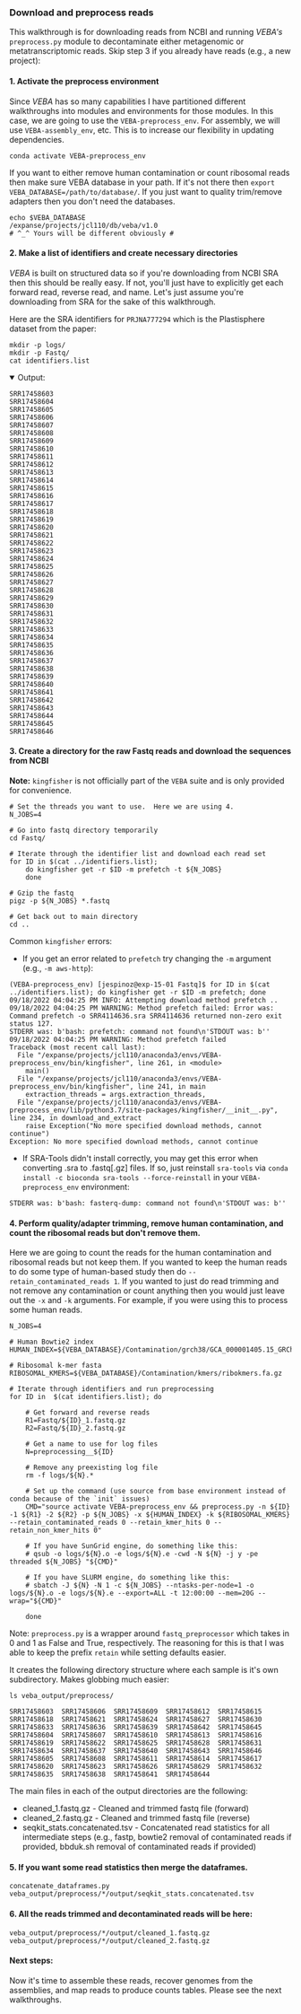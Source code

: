 ### Download and preprocess reads
This walkthrough is for downloading reads from NCBI and running *VEBA's* `preprocess.py` module to decontaminate either metagenomic or metatranscriptomic reads.  Skip step 3 if you already have reads (e.g., a new project):

#### 1. Activate the preprocess environment 
Since *VEBA* has so many capabilities I have partitioned different walkthroughs into modules and environments for those modules.  In this case, we are going to use the `VEBA-preprocess_env`.  For assembly, we will use `VEBA-assembly_env`, etc.  This is to increase our flexibility in updating dependencies.
```
conda activate VEBA-preprocess_env
```

If you want to either remove human contamination or count ribosomal reads then make sure VEBA database in your path.  If it's not there then `export VEBA_DATABASE=/path/to/database/`.  If you just want to quality trim/remove adapters then you don't need the databases.

```
echo $VEBA_DATABASE
/expanse/projects/jcl110/db/veba/v1.0 
# ^_^ Yours will be different obviously #
```

#### 2. Make a list of identifiers and create necessary directories
*VEBA* is built on structured data so if you're downloading from NCBI SRA then this should be really easy.  If not, you'll just have to explicitly get each forward read, reverse read, and name.  Let's just assume you're downloading from SRA for the sake of this walkthrough.

Here are the SRA identifiers for `PRJNA777294` which is the Plastisphere dataset from the paper:

```
mkdir -p logs/
mkdir -p Fastq/
cat identifiers.list
```


<details open>
<summary>Output:</summary>

```
SRR17458603
SRR17458604
SRR17458605
SRR17458606
SRR17458607
SRR17458608
SRR17458609
SRR17458610
SRR17458611
SRR17458612
SRR17458613
SRR17458614
SRR17458615
SRR17458616
SRR17458617
SRR17458618
SRR17458619
SRR17458620
SRR17458621
SRR17458622
SRR17458623
SRR17458624
SRR17458625
SRR17458626
SRR17458627
SRR17458628
SRR17458629
SRR17458630
SRR17458631
SRR17458632
SRR17458633
SRR17458634
SRR17458635
SRR17458636
SRR17458637
SRR17458638
SRR17458639
SRR17458640
SRR17458641
SRR17458642
SRR17458643
SRR17458644
SRR17458645
SRR17458646
```

</details>

#### 3. Create a directory for the raw Fastq reads and download the sequences from NCBI

**Note:** `kingfisher` is not officially part of the `VEBA` suite and is only provided for convenience.

```
# Set the threads you want to use.  Here we are using 4.
N_JOBS=4

# Go into fastq directory temporarily
cd Fastq/

# Iterate through the identifier list and download each read set
for ID in $(cat ../identifiers.list);
	do kingfisher get -r $ID -m prefetch -t ${N_JOBS}
	done
	
# Gzip the fastq	
pigz -p ${N_JOBS} *.fastq

# Get back out to main directory
cd ..
```

Common `kingfisher` errors: 

* If you get an error related to `prefetch` try changing the `-m` argument (e.g., `-m aws-http`): 

```
(VEBA-preprocess_env) [jespinoz@exp-15-01 Fastq]$ for ID in $(cat ../identifiers.list); do kingfisher get -r $ID -m prefetch; done
09/18/2022 04:04:25 PM INFO: Attempting download method prefetch ..
09/18/2022 04:04:25 PM WARNING: Method prefetch failed: Error was: Command prefetch -o SRR4114636.sra SRR4114636 returned non-zero exit status 127.
STDERR was: b'bash: prefetch: command not found\n'STDOUT was: b''
09/18/2022 04:04:25 PM WARNING: Method prefetch failed
Traceback (most recent call last):
  File "/expanse/projects/jcl110/anaconda3/envs/VEBA-preprocess_env/bin/kingfisher", line 261, in <module>
    main()
  File "/expanse/projects/jcl110/anaconda3/envs/VEBA-preprocess_env/bin/kingfisher", line 241, in main
    extraction_threads = args.extraction_threads,
  File "/expanse/projects/jcl110/anaconda3/envs/VEBA-preprocess_env/lib/python3.7/site-packages/kingfisher/__init__.py", line 234, in download_and_extract
    raise Exception("No more specified download methods, cannot continue")
Exception: No more specified download methods, cannot continue
```

* If SRA-Tools didn't install correctly, you may get this error when converting .sra to .fastq[.gz] files.  If so, just reinstall `sra-tools` via `conda install -c bioconda sra-tools --force-reinstall` in your `VEBA-preprocess_env` environment: 

```
STDERR was: b'bash: fasterq-dump: command not found\n'STDOUT was: b''
```

#### 4. Perform quality/adapter trimming, remove human contamination, and count the ribosomal reads but don't remove them.

Here we are going to count the reads for the human contamination and ribosomal reads but not keep them.  If you wanted to keep the human reads to do some type of human-based study then do `--retain_contaminated_reads 1`.  If you wanted to just do read trimming and not remove any contamination or count anything then you would just leave out the `-x` and `-k` arguments.  For example, if you were using this to process some human reads.

```
N_JOBS=4

# Human Bowtie2 index
HUMAN_INDEX=${VEBA_DATABASE}/Contamination/grch38/GCA_000001405.15_GRCh38_no_alt_analysis_set.fna.bowtie_index

# Ribosomal k-mer fasta
RIBOSOMAL_KMERS=${VEBA_DATABASE}/Contamination/kmers/ribokmers.fa.gz

# Iterate through identifiers and run preprocessing
for ID in  $(cat identifiers.list); do

	# Get forward and reverse reads
	R1=Fastq/${ID}_1.fastq.gz
	R2=Fastq/${ID}_2.fastq.gz
	
	# Get a name to use for log files
	N=preprocessing__${ID}
	
	# Remove any preexisting log file
	rm -f logs/${N}.*
	
	# Set up the command (use source from base environment instead of conda because of the `init` issues)
	CMD="source activate VEBA-preprocess_env && preprocess.py -n ${ID} -1 ${R1} -2 ${R2} -p ${N_JOBS} -x ${HUMAN_INDEX} -k ${RIBOSOMAL_KMERS} --retain_contaminated_reads 0 --retain_kmer_hits 0 --retain_non_kmer_hits 0"
	
	# If you have SunGrid engine, do something like this:
	# qsub -o logs/${N}.o -e logs/${N}.e -cwd -N ${N} -j y -pe threaded ${N_JOBS} "${CMD}"
	
	# If you have SLURM engine, do something like this:
	# sbatch -J ${N} -N 1 -c ${N_JOBS} --ntasks-per-node=1 -o logs/${N}.o -e logs/${N}.e --export=ALL -t 12:00:00 --mem=20G --wrap="${CMD}"
	
	done
```
Note: `preprocess.py` is a wrapper around `fastq_preprocessor` which takes in 0 and 1 as False and True, respectively.  The reasoning for this is that I was able to keep the prefix `retain` while setting defaults easier.

It creates the following directory structure where each sample is it's own subdirectory.  Makes globbing much easier:


```
ls veba_output/preprocess/

SRR17458603  SRR17458606  SRR17458609  SRR17458612  SRR17458615  SRR17458618  SRR17458621  SRR17458624  SRR17458627  SRR17458630  SRR17458633  SRR17458636  SRR17458639  SRR17458642  SRR17458645
SRR17458604  SRR17458607  SRR17458610  SRR17458613  SRR17458616  SRR17458619  SRR17458622  SRR17458625  SRR17458628  SRR17458631  SRR17458634  SRR17458637  SRR17458640  SRR17458643  SRR17458646
SRR17458605  SRR17458608  SRR17458611  SRR17458614  SRR17458617  SRR17458620  SRR17458623  SRR17458626  SRR17458629  SRR17458632  SRR17458635  SRR17458638  SRR17458641  SRR17458644
```

The main files in each of the output directories are the following: 

* cleaned_1.fastq.gz - Cleaned and trimmed fastq file (forward)
* cleaned_2.fastq.gz - Cleaned and trimmed fastq file (reverse)
* seqkit_stats.concatenated.tsv - Concatenated read statistics for all intermediate steps (e.g., fastp, bowtie2 removal of contaminated reads if provided, bbduk.sh removal of contaminated reads if provided)

#### 5. If you want some read statistics then merge the dataframes.

```
concatenate_dataframes.py  veba_output/preprocess/*/output/seqkit_stats.concatenated.tsv
```

#### 6. All the reads trimmed and decontaminated reads will be here:
```
veba_output/preprocess/*/output/cleaned_1.fastq.gz
veba_output/preprocess/*/output/cleaned_2.fastq.gz
```

#### Next steps:

Now it's time to assemble these reads, recover genomes from the assemblies, and map reads to produce counts tables.  Please see the next walkthroughs.